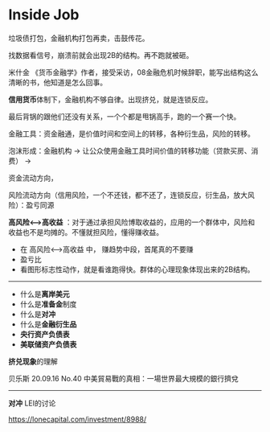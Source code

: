 

# Inside Job

垃圾债打包，金融机构打包再卖，击鼓传花。

找数据看信号，崩溃前就会出现2B的结构。再不跑就被砸。

米什金 《货币金融学》作者，接受采访，08金融危机时候辞职，能写出结构这么清晰的书，他知道是怎么回事。

**信用货币**体制下，金融机构不够自律。出现挤兑，就是连锁反应。

最后背锅的跟他们还没有关系，一个个都是甩锅高手，跑的一个赛一个快。

金融工具：资金融通，是价值时间和空间上的转移，各种衍生品，风险的转移。

泡沫形成：金融机构 → 让公众使用金融工具时间价值的转移功能（贷款买房、消费） → 

资金流动方向，

风险流动方向（信用风险，一个不还钱，都不还了，连锁反应，衍生品，放大风险）：盈亏同源

**高风险<-->高收益**     ：对于通过承担风险博取收益的，应用的一个群体中，风险和收益也不是均摊的。不懂就担风险，懂得赚收益。

* 在 高风险<-->高收益  中， 赚趋势中段，首尾真的不要赚
* 盈亏比
* 看图形标志性动作，就是看谁跑得快。群体的心理现象体现出来的2B结构。



---



* 什么是**离岸美元**
* 什么是**准备金**制度
* 什么是**对冲**
* 什么是**金融衍生品**
* **央行资产负债表**
* **美联储资产负债表**



**挤兑现象**的理解

贝乐斯 20.09.16 No.40 中美貿易戰的真相：一場世界最大規模的銀行擠兌

---

**对冲** LEI的讨论

https://lonecapital.com/investment/8988/









